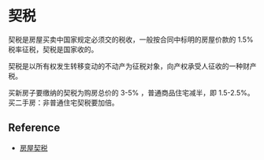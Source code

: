 # 契税

契税是房屋买卖中国家规定必须交的税收，一般按合同中标明的房屋价款的 1.5% 税率征税，契税是国家收的。

契税是以所有权发生转移变动的不动产为征税对象，向产权承受人征收的一种财产税。

买新房子要缴纳的契税为购房总价的 3-5% ，普通商品住宅减半，即 1.5-2.5%。买二手房：非普通住宅契税要加倍。

## Reference
- [房屋契税](http://baike.baidu.com/view/1629014.htm)